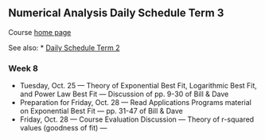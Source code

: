 ## Numerical Analysis Daily Schedule Term 3

Course [home page](./)

See also: * [Daily Schedule Term 2](./daily_schedule_term_2.html)

### Week 8

* Tuesday, Oct. 25 &mdash; Theory of Exponential Best Fit, Logarithmic Best Fit, and Power Law Best Fit &mdash; Discussion of pp. 9-30 of Bill &amp; Dave 
* Preparation for Friday, Oct. 28 &mdash; Read Applications Programs material on Exponential Best Fit &mdash; pp. 31-47 of Bill &amp; Dave
* Friday, Oct. 28 &mdash; Course Evaluation Discussion &mdash; Theory of r-squared values (goodness of fit) &mdash;